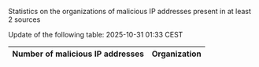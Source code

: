 Statistics on the organizations of malicious IP addresses present in at least 2 sources

Update of the following table: 2025-10-31 01:33 CEST

| Number of malicious IP addresses | Organization |
| ------------------------------------------------- | ----------------------------------- |
